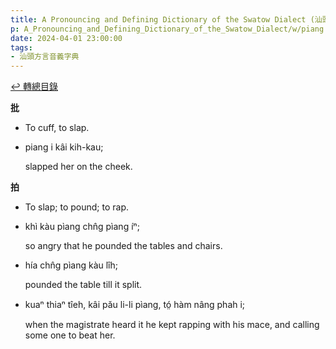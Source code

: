 ```yaml
---
title: A Pronouncing and Defining Dictionary of the Swatow Dialect (汕頭方言音義字典) / piang
p: A_Pronouncing_and_Defining_Dictionary_of_the_Swatow_Dialect/w/piang
date: 2024-04-01 23:00:00
tags: 
- 汕頭方言音義字典
---
```


[↩️ 轉總目錄](/A_Pronouncing_and_Defining_Dictionary_of_the_Swatow_Dialect)


**批**
- To cuff, to slap.

- piang i kâi kih-kau;

  slapped her on the cheek.



**拍**
- To slap; to pound; to rap.

- khì kàu pìang chn̂g pìang íⁿ;

  so angry that he pounded the tables and chairs.

- hía chn̂g pìang kàu lîh;

  pounded the table till it split.

- kuaⁿ thiaⁿ tîeh, kâi pău li-li pìang, tó̤ hàm nâng phah i;

  when the magistrate heard it he kept rapping with his mace, and calling some one to beat her.